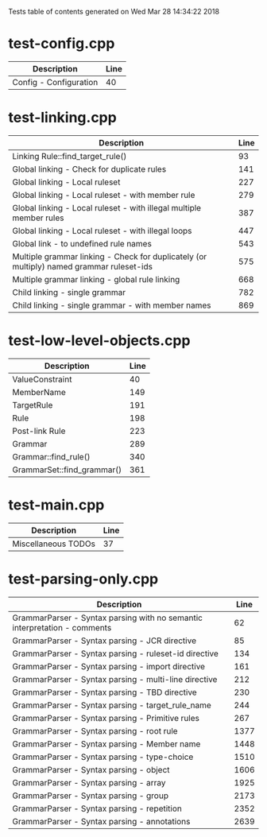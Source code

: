Tests table of contents generated on Wed Mar 28 14:34:22 2018

# test-config.cpp
| Description | Line |
|-------------|------|
| Config - Configuration | 40 |

# test-linking.cpp
| Description | Line |
|-------------|------|
| Linking Rule::find_target_rule() | 93 |
| Global linking - Check for duplicate rules | 141 |
| Global linking - Local ruleset | 227 |
| Global linking - Local ruleset - with member rule | 279 |
| Global linking - Local ruleset - with illegal multiple member rules | 387 |
| Global linking - Local ruleset - with illegal loops | 447 |
| Global link - to undefined rule names | 543 |
| Multiple grammar linking - Check for duplicately (or multiply) named grammar ruleset-ids | 575 |
| Multiple grammar linking - global rule linking | 668 |
| Child linking - single grammar | 782 |
| Child linking - single grammar - with member names | 869 |

# test-low-level-objects.cpp
| Description | Line |
|-------------|------|
| ValueConstraint | 40 |
| MemberName | 149 |
| TargetRule | 191 |
| Rule | 198 |
| Post-link Rule | 223 |
| Grammar | 289 |
| Grammar::find_rule() | 340 |
| GrammarSet::find_grammar() | 361 |

# test-main.cpp
| Description | Line |
|-------------|------|
| Miscellaneous TODOs | 37 |

# test-parsing-only.cpp
| Description | Line |
|-------------|------|
| GrammarParser - Syntax parsing with no semantic interpretation - comments | 62 |
| GrammarParser - Syntax parsing - JCR directive | 85 |
| GrammarParser - Syntax parsing - ruleset-id directive | 134 |
| GrammarParser - Syntax parsing - import directive | 161 |
| GrammarParser - Syntax parsing - multi-line directive | 212 |
| GrammarParser - Syntax parsing - TBD directive | 230 |
| GrammarParser - Syntax parsing - target_rule_name | 244 |
| GrammarParser - Syntax parsing - Primitive rules | 267 |
| GrammarParser - Syntax parsing - root rule | 1377 |
| GrammarParser - Syntax parsing - Member name | 1448 |
| GrammarParser - Syntax parsing - type-choice | 1510 |
| GrammarParser - Syntax parsing - object | 1606 |
| GrammarParser - Syntax parsing - array | 1925 |
| GrammarParser - Syntax parsing - group | 2173 |
| GrammarParser - Syntax parsing - repetition | 2352 |
| GrammarParser - Syntax parsing - annotations | 2639 |
